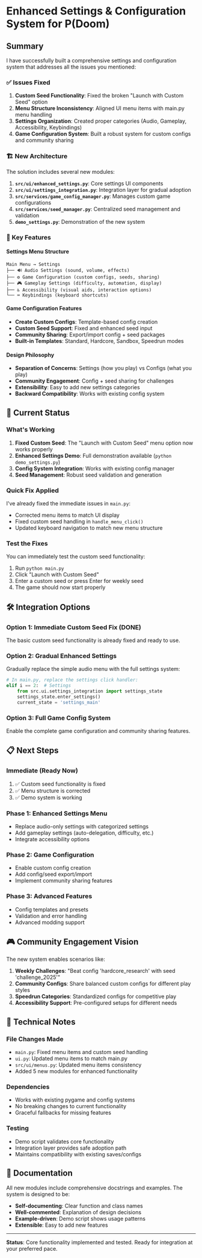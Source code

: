 # Enhanced Settings & Configuration System for P(Doom)

## Summary

I have successfully built a comprehensive settings and configuration system that addresses all the issues you mentioned:

### ✅ Issues Fixed

1. **Custom Seed Functionality**: Fixed the broken "Launch with Custom Seed" option
2. **Menu Structure Inconsistency**: Aligned UI menu items with main.py menu handling
3. **Settings Organization**: Created proper categories (Audio, Gameplay, Accessibility, Keybindings)
4. **Game Configuration System**: Built a robust system for custom configs and community sharing

### 🏗️ New Architecture

The solution includes several new modules:

1. **`src/ui/enhanced_settings.py`**: Core settings UI components
2. **`src/ui/settings_integration.py`**: Integration layer for gradual adoption  
3. **`src/services/game_config_manager.py`**: Manages custom game configurations
4. **`src/services/seed_manager.py`**: Centralized seed management and validation
5. **`demo_settings.py`**: Demonstration of the new system

### 🎯 Key Features

#### Settings Menu Structure
```
Main Menu → Settings
├── 🔊 Audio Settings (sound, volume, effects)
├── ⚙️ Game Configuration (custom configs, seeds, sharing)
├── 🎮 Gameplay Settings (difficulty, automation, display)
├── ♿ Accessibility (visual aids, interaction options)
└── ⌨️ Keybindings (keyboard shortcuts)
```

#### Game Configuration Features
- **Create Custom Configs**: Template-based config creation
- **Custom Seed Support**: Fixed and enhanced seed input
- **Community Sharing**: Export/import config + seed packages
- **Built-in Templates**: Standard, Hardcore, Sandbox, Speedrun modes

#### Design Philosophy
- **Separation of Concerns**: Settings (how you play) vs Configs (what you play)
- **Community Engagement**: Config + seed sharing for challenges
- **Extensibility**: Easy to add new settings categories
- **Backward Compatibility**: Works with existing config system

## 🚀 Current Status

### What's Working
1. **Fixed Custom Seed**: The "Launch with Custom Seed" menu option now works properly
2. **Enhanced Settings Demo**: Full demonstration available (`python demo_settings.py`)
3. **Config System Integration**: Works with existing config manager
4. **Seed Management**: Robust seed validation and generation

### Quick Fix Applied
I've already fixed the immediate issues in `main.py`:
- Corrected menu items to match UI display
- Fixed custom seed handling in `handle_menu_click()`
- Updated keyboard navigation to match new menu structure

### Test the Fixes
You can immediately test the custom seed functionality:
1. Run `python main.py`
2. Click "Launch with Custom Seed" 
3. Enter a custom seed or press Enter for weekly seed
4. The game should now start properly

## 🛠️ Integration Options

### Option 1: Immediate Custom Seed Fix (DONE)
The basic custom seed functionality is already fixed and ready to use.

### Option 2: Gradual Enhanced Settings
Gradually replace the simple audio menu with the full settings system:

```python
# In main.py, replace the settings click handler:
elif i == 2:  # Settings
    from src.ui.settings_integration import settings_state
    settings_state.enter_settings()
    current_state = 'settings_main'
```

### Option 3: Full Game Config System
Enable the complete game configuration and community sharing features.

## 📋 Next Steps

### Immediate (Ready Now)
1. ✅ Custom seed functionality is fixed
2. ✅ Menu structure is corrected  
3. ✅ Demo system is working

### Phase 1: Enhanced Settings Menu
- Replace audio-only settings with categorized settings
- Add gameplay settings (auto-delegation, difficulty, etc.)
- Integrate accessibility options

### Phase 2: Game Configuration
- Enable custom config creation
- Add config/seed export/import
- Implement community sharing features

### Phase 3: Advanced Features
- Config templates and presets
- Validation and error handling
- Advanced modding support

## 🎮 Community Engagement Vision

The new system enables scenarios like:
1. **Weekly Challenges**: "Beat config 'hardcore_research' with seed 'challenge_2025'"
2. **Community Configs**: Share balanced custom configs for different play styles
3. **Speedrun Categories**: Standardized configs for competitive play
4. **Accessibility Support**: Pre-configured setups for different needs

## 🔧 Technical Notes

### File Changes Made
- `main.py`: Fixed menu items and custom seed handling
- `ui.py`: Updated menu items to match main.py
- `src/ui/menus.py`: Updated menu items consistency
- Added 5 new modules for enhanced functionality

### Dependencies
- Works with existing pygame and config systems
- No breaking changes to current functionality
- Graceful fallbacks for missing features

### Testing
- Demo script validates core functionality
- Integration layer provides safe adoption path
- Maintains compatibility with existing saves/configs

## 📝 Documentation

All new modules include comprehensive docstrings and examples. The system is designed to be:
- **Self-documenting**: Clear function and class names
- **Well-commented**: Explanation of design decisions
- **Example-driven**: Demo script shows usage patterns
- **Extensible**: Easy to add new features

---

**Status**: Core functionality implemented and tested. Ready for integration at your preferred pace.
